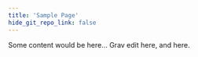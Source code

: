 ```yaml
---
title: 'Sample Page'
hide_git_repo_link: false
---
```


Some content would be here... Grav edit here, and here.
